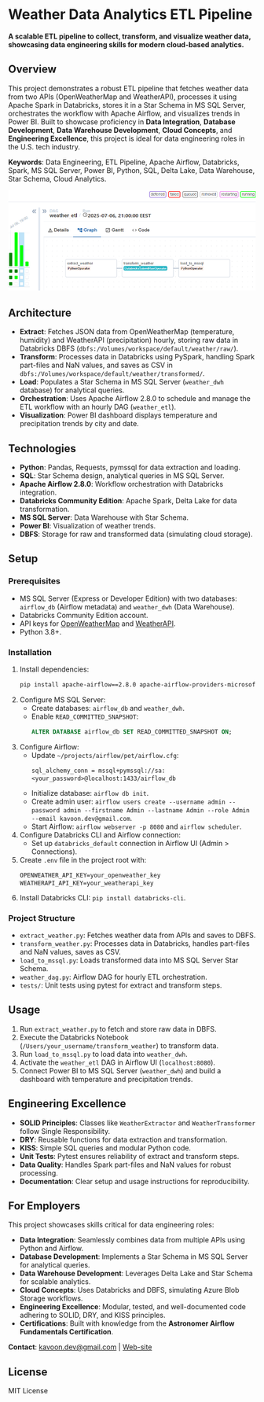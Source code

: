 # Weather Data Analytics ETL Pipeline

**A scalable ETL pipeline to collect, transform, and visualize weather data, showcasing data engineering skills for modern cloud-based analytics.**

## Overview
This project demonstrates a robust ETL pipeline that fetches weather data from two APIs (OpenWeatherMap and WeatherAPI), processes it using Apache Spark in Databricks, stores it in a Star Schema in MS SQL Server, orchestrates the workflow with Apache Airflow, and visualizes trends in Power BI. Built to showcase proficiency in **Data Integration**, **Database Development**, **Data Warehouse Development**, **Cloud Concepts**, and **Engineering Excellence**, this project is ideal for data engineering roles in the U.S. tech industry.

**Keywords**: Data Engineering, ETL Pipeline, Apache Airflow, Databricks, Spark, MS SQL Server, Power BI, Python, SQL, Delta Lake, Data Warehouse, Star Schema, Cloud Analytics.

![Airflow DAG](https://github.com/Kavoondev/Data-Engineering-Portfolio/blob/main/Weather_ETL_Airflow_Databricks_SQL/airflow_done.png)

## Architecture
- **Extract**: Fetches JSON data from OpenWeatherMap (temperature, humidity) and WeatherAPI (precipitation) hourly, storing raw data in Databricks DBFS (`dbfs:/Volumes/workspace/default/weather/raw/`).
- **Transform**: Processes data in Databricks using PySpark, handling Spark part-files and NaN values, and saves as CSV in `dbfs:/Volumes/workspace/default/weather/transformed/`.
- **Load**: Populates a Star Schema in MS SQL Server (`weather_dwh` database) for analytical queries.
- **Orchestration**: Uses Apache Airflow 2.8.0 to schedule and manage the ETL workflow with an hourly DAG (`weather_etl`).
- **Visualization**: Power BI dashboard displays temperature and precipitation trends by city and date.

## Technologies
- **Python**: Pandas, Requests, pymssql for data extraction and loading.
- **SQL**: Star Schema design, analytical queries in MS SQL Server.
- **Apache Airflow 2.8.0**: Workflow orchestration with Databricks integration.
- **Databricks Community Edition**: Apache Spark, Delta Lake for data transformation.
- **MS SQL Server**: Data Warehouse with Star Schema.
- **Power BI**: Visualization of weather trends.
- **DBFS**: Storage for raw and transformed data (simulating cloud storage).

## Setup
### Prerequisites
- MS SQL Server (Express or Developer Edition) with two databases: `airflow_db` (Airflow metadata) and `weather_dwh` (Data Warehouse).
- Databricks Community Edition account.
- API keys for [OpenWeatherMap](https://openweathermap.org/) and [WeatherAPI](https://www.weatherapi.com/).
- Python 3.8+.

### Installation
1. Install dependencies:
   ```bash
   pip install apache-airflow==2.8.0 apache-airflow-providers-microsoft-mssql==3.9.2 apache-airflow-providers-databricks==6.7.0 pandas requests pymssql pytest databricks-cli python-dotenv connexion[swagger-ui]
   ```
2. Configure MS SQL Server:
   - Create databases: `airflow_db` and `weather_dwh`.
   - Enable `READ_COMMITTED_SNAPSHOT`:
     ```sql
     ALTER DATABASE airflow_db SET READ_COMMITTED_SNAPSHOT ON;
     ```
3. Configure Airflow:
   - Update `~/projects/airflow/pet/airflow.cfg`:
     ```
     sql_alchemy_conn = mssql+pymssql://sa:<your_password>@localhost:1433/airflow_db
     ```
   - Initialize database: `airflow db init`.
   - Create admin user: `airflow users create --username admin --password admin --firstname Admin --lastname Admin --role Admin --email kavoon.dev@gmail.com`.
   - Start Airflow: `airflow webserver -p 8080` and `airflow scheduler`.
4. Configure Databricks CLI and Airflow connection:
   - Set up `databricks_default` connection in Airflow UI (Admin > Connections).
5. Create `.env` file in the project root with:
   ```
   OPENWEATHER_API_KEY=your_openweather_key
   WEATHERAPI_API_KEY=your_weatherapi_key
   ```
6. Install Databricks CLI: `pip install databricks-cli`.

### Project Structure
- `extract_weather.py`: Fetches weather data from APIs and saves to DBFS.
- `transform_weather.py`: Processes data in Databricks, handles part-files and NaN values, saves as CSV.
- `load_to_mssql.py`: Loads transformed data into MS SQL Server Star Schema.
- `weather_dag.py`: Airflow DAG for hourly ETL orchestration.
- `tests/`: Unit tests using pytest for extract and transform steps.

## Usage
1. Run `extract_weather.py` to fetch and store raw data in DBFS.
2. Execute the Databricks Notebook (`/Users/your_username/transform_weather`) to transform data.
3. Run `load_to_mssql.py` to load data into `weather_dwh`.
4. Activate the `weather_etl` DAG in Airflow UI (`localhost:8080`).
5. Connect Power BI to MS SQL Server (`weather_dwh`) and build a dashboard with temperature and precipitation trends.

## Engineering Excellence
- **SOLID Principles**: Classes like `WeatherExtractor` and `WeatherTransformer` follow Single Responsibility.
- **DRY**: Reusable functions for data extraction and transformation.
- **KISS**: Simple SQL queries and modular Python code.
- **Unit Tests**: Pytest ensures reliability of extract and transform steps.
- **Data Quality**: Handles Spark part-files and NaN values for robust processing.
- **Documentation**: Clear setup and usage instructions for reproducibility.

## For Employers
This project showcases skills critical for data engineering roles:
- **Data Integration**: Seamlessly combines data from multiple APIs using Python and Airflow.
- **Database Development**: Implements a Star Schema in MS SQL Server for analytical queries.
- **Data Warehouse Development**: Leverages Delta Lake and Star Schema for scalable analytics.
- **Cloud Concepts**: Uses Databricks and DBFS, simulating Azure Blob Storage workflows.
- **Engineering Excellence**: Modular, tested, and well-documented code adhering to SOLID, DRY, and KISS principles.
- **Certifications**: Built with knowledge from the **Astronomer Airflow Fundamentals Certification**.

**Contact**: [kavoon.dev@gmail.com](mailto:kavoon.dev@gmail.com) | [Web-site](https://databylex.github.io/)

## License
MIT License